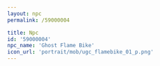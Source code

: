 ```yaml
---
layout: npc
permalink: /59000004

title: Npc
id: '59000004'
npc_name: 'Ghost Flame Bike'
icon_url: 'portrait/mob/ugc_flamebike_01_p.png'
---
```

